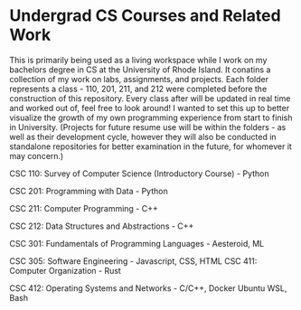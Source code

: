 # Undergrad CS Courses and Related Work
This is primarily being used as a living workspace while I work on my bachelors degree in CS at the University of Rhode Island. It conatins a collection of my work on labs, assignments, and projects. Each folder represents a class - 110, 201, 211, and 212 were completed before the construction of this repository. Every class after will be updated in real time and worked out of, feel free to look around! I wanted to set this up to better visualize the growth of my own programming experience from start to finish in University. (Projects for future resume use will be within the folders - as well as their development cycle, however they will also be conducted in standalone repositories for better examination in the future, for whomever it may concern.)

CSC 110: Survey of Computer Science (Introductory Course) - Python

CSC 201: Programming with Data - Python

CSC 211: Computer Programming - C++

CSC 212: Data Structures and Abstractions - C++

CSC 301: Fundamentals of Programming Languages - Aesteroid, ML

CSC 305: Software Engineering - Javascript, CSS, HTML
CSC 411: Computer Organization - Rust

CSC 412: Operating Systems and Networks - C/C++, Docker Ubuntu WSL, Bash
